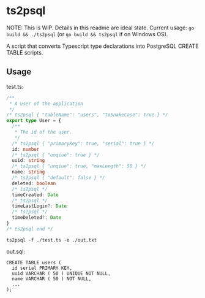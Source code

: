 # ts2psql

NOTE: This is WIP. Details in this readme are ideal state. Current usage: `go build && ./ts2psql` (or `go build && ts2psql` if on Windows OS).

A script that converts Typescript type declarations into PostgreSQL CREATE TABLE scripts.

## Usage

test.ts:

```ts
/**
 * A user of the application
 */
/* ts2psql { "tableName": "users", "toSnakeCase": true } */
export type User = {
  /**
   * The id of the user.
   */
  /* ts2psql { "primaryKey": true, "serial": true } */
  id: number
  /* ts2psql { "unqiue": true } */
  uuid: string
  /* ts2psql { "unqiue": true, "maxLength": 50 } */
  name: string
  /* ts2psql { "default": false } */
  deleted: boolean
  /* ts2psql */
  timeCreated: Date
  /* ts2psql */
  timeLastLogin?: Date
  /* ts2psql */
  timeDeleted?: Date
}
/* ts2psql end */
```

```
ts2psql -f ./test.ts -o ./out.txt
```

out.sql:

```postgresql
CREATE TABLE users (
  id serial PRIMARY KEY,
  uuid VARCHAR ( 50 ) UNIQUE NOT NULL,
  name VARCHAR ( 50 ) NOT NULL,
  ...
);
```
